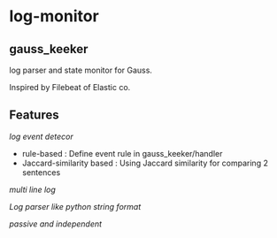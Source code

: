 # log-monitor

## gauss\_keeker

log parser and state monitor for Gauss.

Inspired by Filebeat of Elastic co.

## Features

*log event detecor*
- rule-based : Define event rule in gauss_keeker/handler
- Jaccard-similarity based : Using Jaccard similarity for comparing 2 sentences

*multi line log*

*Log parser like python string format*

*passive and independent*



